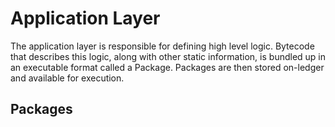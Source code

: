 # Application Layer

The application layer is responsible for defining high level logic. Bytecode that describes this logic,
along with other static information, is bundled up in an executable format called a Package. Packages
are then stored on-ledger and available for execution.

## Packages
